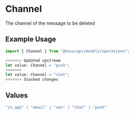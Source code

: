 # Channel

The channel of the message to be deleted

## Example Usage

```typescript
import { Channel } from "@novu/api/models/operations";

<<<<<<< Updated upstream
let value: Channel = "push";
=======
let value: Channel = "chat";
>>>>>>> Stashed changes
```

## Values

```typescript
"in_app" | "email" | "sms" | "chat" | "push"
```